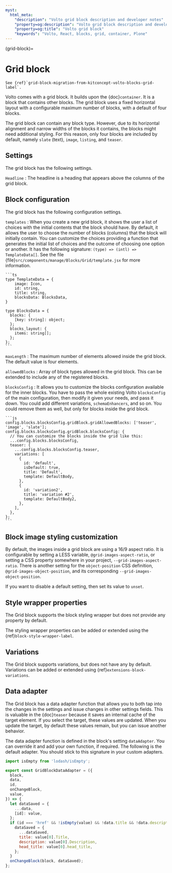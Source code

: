 ```yaml
---
myst:
  html_meta:
    "description": "Volto grid block description and developer notes"
    "property=og:description": "Volto grid block description and developer notes"
    "property=og:title": "Volto grid block"
    "keywords": "Volto, React, blocks, grid, container, Plone"
---
```


(grid-block)=

# Grid block

```{versionadded} Volto 17.0.0-alpha.16
See {ref}`grid-block-migration-from-kitconcept-volto-blocks-grid-label`.
```

Volto comes with a grid block.
It builds upon the {doc}`container`.
It is a block that contains other blocks.
The grid block uses a fixed horizontal layout with a configurable maximum number of blocks, with a default of four blocks.

The grid block can contain any block type.
However, due to its horizontal alignment and narrow widths of the blocks it contains, the blocks might need additional styling.
For this reason, only four blocks are included by default, namely `slate` (text), `image`, `listing`, and `teaser`.


## Settings

The grid block has the following settings.

`Headline`
:   The headline is a heading that appears above the columns of the grid block.


## Block configuration

The grid block has the following configuration settings.

`templates`
:   When you create a new grid block, it shows the user a list of choices with the initial contents that the block should have.
    By default, it allows the user to choose the number of blocks (columns) that the block will initially contain.
    You can customize the choices providing a function that generates the initial list of choices and the outcome of choosing one option or another.
    It has the following signature: `(type) => (intl) => TemplateData[]`.
    See the file {file}`src/components/manage/Blocks/Grid/template.jsx` for more information.

    ```ts
    type TemplateData = {
        image: Icon,
        id: string,
        title: string,
        blocksData: BlocksData,
    }

    type BlocksData = {
      blocks: {
        [key: string]: object;
      };
      blocks_layout: {
        items: string[];
      };
    };
    ```

`maxLength`
:   The maximum number of elements allowed inside the grid block.
    The default value is four elements.

`allowedBlocks`
:   Array of block types allowed in the grid block.
    This can be extended to include any of the registered blocks.

`blocksConfig`
:   It allows you to customize the blocks configuration available for the inner blocks.
    You have to pass the whole existing Volto `blocksConfig` of the main configuration, then modify it given your needs, and pass it down.
    You could add different variations, `schemaEnhancers`, and so on.
    You could remove them as well, but only for blocks inside the grid block.

    ```js
    config.blocks.blocksConfig.gridBlock.gridAllowedBlocks: ['teaser', 'image', 'slate'];
    config.blocks.blocksConfig.gridBlock.blocksConfig: {
      // You can customize the blocks inside the grid like this:
      ...config.blocks.blocksConfig,
      teaser: {
        ...config.blocks.blocksConfig.teaser,
        variations: [
          {
            id: 'default',
            isDefault: true,
            title: 'Default',
            template: DefaultBody,
          },
          {
            id: 'variation2',
            title: 'variation #2',
            template: DefaultBody2,
          },
        ],
      },
    };
    ```

## Block image styling customization

By default, the images inside a grid block are using a 16/9 aspect ratio.
It is configurable by setting a LESS variable, `@grid-images-aspect-ratio`, or setting a CSS property somewhere in your project, `--grid-images-aspect-ratio`.
There is another setting for the `object-position` CSS definition, `@grid-images-object-position`, and its corresponding `--grid-images-object-position`.

If you want to disable a default setting, then set its value to `unset`.

## Style wrapper properties

The Grid block supports the block styling wrapper but does not provide any property by default.

The styling wrapper properties can be added or extended using the {ref}`block-style-wrapper-label`.


## Variations

The Grid block supports variations, but does not have any by default.
Variations can be added or extended using {ref}`extensions-block-variations`.

## Data adapter

The Grid block has a data adapter function that allows you to both tap into the changes in the settings and issue changes in other settings fields.
This is valuable in the {doc}`teaser` because it saves an internal cache of the target element.
If you select the target, these values are updated.
When you update the target, by default these values remain, but you can issue another behavior.

The data adapter function is defined in the block's setting `dataAdapter`.
You can override it and add your own function, if required.
The following is the default adapter.
You should stick to this signature in your custom adapters.

```js
import isEmpty from 'lodash/isEmpty';

export const GridBlockDataAdapter = ({
  block,
  data,
  id,
  onChangeBlock,
  value,
}) => {
  let dataSaved = {
    ...data,
    [id]: value,
  };
  if (id === 'href' && !isEmpty(value) && !data.title && !data.description) {
    dataSaved = {
      ...dataSaved,
      title: value[0].Title,
      description: value[0].Description,
      head_title: value[0].head_title,
    };
  }
  onChangeBlock(block, dataSaved);
};
```
